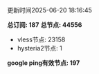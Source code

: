 更新时间2025-06-20 18:16:45

**总订阅: 187**
**总节点: 44556**
- vless节点: 23158
- hysteria2节点: 1

**google ping有效节点: 197**
